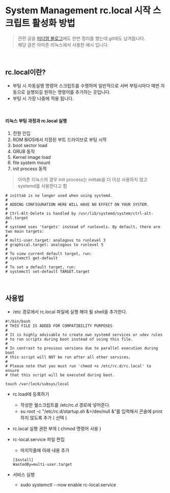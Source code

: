 # System Management rc.local 시작 스크립트 활성화 방법

> 관련 글을 [미디엄 블로그](https://medium.com/@tas.com/ec2-reboot-%EC%8B%9C-%EC%9E%90%EB%8F%99%EC%9C%BC%EB%A1%9C-%EC%84%9C%EB%B2%84-%EA%B5%AC%EB%8F%99-%EC%8B%9C%ED%82%A4%EA%B8%B0-rc-local-%EC%82%AC%EC%9A%A9-985a92b981c)에도 한번 정리를 했는데 git에도 남겨둡니다.  
> 해당 글은 아마존 리눅스에서 사용한 예시 입니다.


<br>

## rc.local이란?
- 부팅 시 자동실행 명령어 스크립트를 수행하며 일반적으로 서버 부팅시마다 매번 자동으로 실행되길 원하는 명령어를 추가하는 곳입니다.
- 부팅 시 가장 나중에 적용 됩니다.

<br>

#### 리눅스 부팅 과정과 rc.local 실행
1. 전원 인입
2. ROM BIOS에서 지정된 부트 드라이브로 부팅 시작
3. boot sector load
4. GRUB 동작
5. Kernel image load
6. file system mount
7. init process 동작

> 아마존 리눅스의 경우 Init process는 inittab을 더 이상 사용하지 않고 systemd를 사용한다고 함
```
# inittab is no longer used when using systemd.
#
# ADDING CONFIGURATION HERE WILL HAVE NO EFFECT ON YOUR SYSTEM.
#
# Ctrl-Alt-Delete is handled by /usr/lib/systemd/system/ctrl-alt-del.target
#
# systemd uses 'targets' instead of runlevels. By default, there are two main targets:
#
# multi-user.target: analogous to runlevel 3
# graphical.target: analogous to runlevel 5
#
# To view current default target, run:
# systemctl get-default
#
# To set a default target, run:
# systemctl set-default TARGET.target
```


<br>

## 사용법
- /etc 경로에서 rc.local 파일에 실행 해야 될 shell을 추가한다.
```Shell
#!/bin/bash
# THIS FILE IS ADDED FOR COMPATIBILITY PURPOSES
#
# It is highly advisable to create own systemd services or udev rules
# to run scripts during boot instead of using this file.
#
# In contrast to previous versions due to parallel execution during boot
# this script will NOT be run after all other services.
#
# Please note that you must run 'chmod +x /etc/rc.d/rc.local' to ensure
# that this script will be executed during boot.

touch /var/lock/subsys/local
```

- rc.load에 등록하기
  - 작성한 쉘스크립트를 /etc/rc.d 경로에 넣어준다.
  - su root -c "/etc/rc.d/startup.sh &>/dev/null &"를 입력해서 콘솔에 print 하지 않도록 추가 ( 선택 )
- rc.local 실행 권한 부여 ( chmod 명령어 사용 )
- rc-local.service 파일 편집
  - 마지막줄에 아래 내용 추가
  ```shell
  [Install]
  WantedBy=multi-user.target
  ```
  
- 서비스 실행
  - sudo systemctl --now enable rc-local.service



